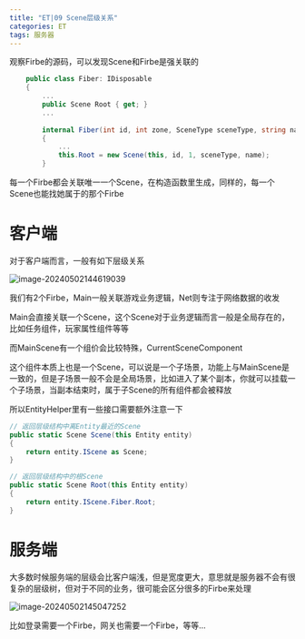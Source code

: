 ```yaml
---
title: "ET|09 Scene层级关系"
categories: ET
tags: 服务器
---
```


观察Firbe的源码，可以发现Scene和Firbe是强关联的

```c#
    public class Fiber: IDisposable
    {
		...
        public Scene Root { get; }
		...
            
        internal Fiber(int id, int zone, SceneType sceneType, string name)
        {
            ...
            this.Root = new Scene(this, id, 1, sceneType, name);
        }
```

每一个Firbe都会关联唯一一个Scene，在构造函数里生成，同样的，每一个Scene也能找她属于的那个Firbe

# 客户端

对于客户端而言，一般有如下层级关系

![image-20240502144619039](https://cdn.jsdelivr.net/gh/Gasskin/CloudImg/image-20240502144619039.png)

我们有2个Firbe，Main一般关联游戏业务逻辑，Net则专注于网络数据的收发

Main会直接关联一个Scene，这个Scene对于业务逻辑而言一般是全局存在的，比如任务组件，玩家属性组件等等

而MainScene有一个组价会比较特殊，CurrentSceneComponent

这个组件本质上也是一个Scene，可以说是一个子场景，功能上与MainScene是一致的，但是子场景一般不会是全局场景，比如进入了某个副本，你就可以挂载一个子场景，当副本结束时，属于子Scene的所有组件都会被释放

所以EntityHelper里有一些接口需要额外注意一下

```c#
// 返回层级结构中离Entity最近的Scene
public static Scene Scene(this Entity entity)
{
    return entity.IScene as Scene;
}

// 返回层级结构中的根Scene
public static Scene Root(this Entity entity)
{
    return entity.IScene.Fiber.Root;
}
```

# 服务端

大多数时候服务端的层级会比客户端浅，但是宽度更大，意思就是服务器不会有很复杂的层级树，但对于不同的业务，很可能会区分很多的Firbe来处理

![image-20240502145047252](https://cdn.jsdelivr.net/gh/Gasskin/CloudImg/image-20240502145047252.png)

比如登录需要一个Firbe，网关也需要一个Firbe，等等...

